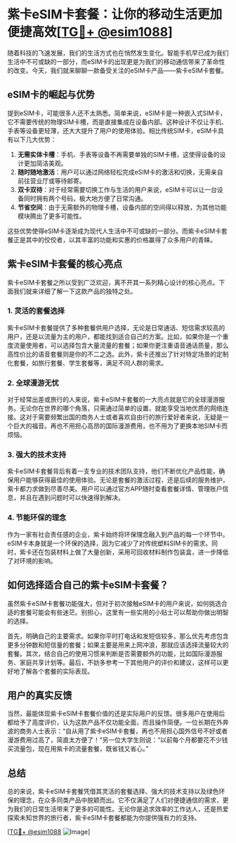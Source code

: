 # 紫卡eSIM卡套餐：让你的移动生活更加便捷高效[[TG💪+ @esim1088](https://t.me/s/esim1088)]

随着科技的飞速发展，我们的生活方式也在悄然发生变化。智能手机早已成为我们生活中不可或缺的一部分，而eSIM卡的出现更是为我们的移动通信带来了革命性的改变。今天，我们就来聊聊一款备受关注的eSIM卡产品——紫卡eSIM卡套餐。

## eSIM卡的崛起与优势

提到eSIM卡，可能很多人还不太熟悉。简单来说，eSIM卡是一种嵌入式SIM卡，它不需要传统的物理SIM卡槽，而是直接集成在设备内部。这种设计不仅让手机、手表等设备更轻薄，还大大提升了用户的使用体验。相比传统SIM卡，eSIM卡具有以下几大优势：

1. **无需实体卡槽**：手机、手表等设备不再需要单独的SIM卡槽，这使得设备的设计更加简洁美观。
2. **随时随地激活**：用户可以通过网络轻松完成eSIM卡的激活和切换，无需亲自前往营业厅或等待邮寄。
3. **双卡双待**：对于经常需要切换工作与生活的用户来说，eSIM卡可以让一台设备同时拥有两个号码，极大地方便了日常沟通。
4. **节省空间**：由于无需额外的物理卡槽，设备内部的空间得以释放，为其他功能模块腾出了更多可能性。

这些优势使得eSIM卡逐渐成为现代人生活中不可或缺的一部分。而紫卡eSIM卡套餐正是其中的佼佼者，以其丰富的功能和实惠的价格赢得了众多用户的青睐。

## 紫卡eSIM卡套餐的核心亮点

紫卡eSIM卡套餐之所以受到广泛欢迎，离不开其一系列精心设计的核心亮点。下面我们就来详细了解一下这款产品的独特之处。

### 1. **灵活的套餐选择**

紫卡eSIM卡套餐提供了多种套餐供用户选择，无论是日常通话、短信需求较高的用户，还是以流量为主的用户，都能找到适合自己的方案。比如，如果你是一个重度流量使用者，可以选择包含大量流量的套餐；如果你更注重语音通话质量，那么高性价比的语音套餐则是你的不二之选。此外，紫卡还推出了针对特定场景的定制化套餐，如旅行套餐、学生套餐等，满足不同人群的需求。

### 2. **全球漫游无忧**

对于经常出差或旅行的人来说，紫卡eSIM卡套餐的一大亮点就是它的全球漫游服务。无论你在世界的哪个角落，只需通过简单的设置，就能享受当地优质的网络连接。这对于需要频繁出国的商务人士或者喜欢自由行的旅行爱好者来说，无疑是一个巨大的福音。再也不用担心高昂的国际漫游费用，也不用为了更换本地SIM卡而烦恼。

### 3. **强大的技术支持**

紫卡eSIM卡套餐背后有着一支专业的技术团队支持，他们不断优化产品性能，确保用户能够获得最佳的使用体验。无论是套餐的激活过程，还是后续的服务维护，紫卡都力求做到尽善尽美。用户可以通过官方APP随时查看套餐详情、管理账户信息，并且在遇到问题时可以快速得到解决。

### 4. **节能环保的理念**

作为一家有社会责任感的企业，紫卡始终将环保理念融入到产品的每一个环节中。eSIM卡本身就是一个环保的选择，因为它减少了对传统塑料SIM卡的需求。同时，紫卡还在包装材料上做了大量创新，采用可回收材料制作包装盒，进一步降低了对环境的影响。

## 如何选择适合自己的紫卡eSIM卡套餐？

虽然紫卡eSIM卡套餐功能强大，但对于初次接触eSIM卡的用户来说，如何挑选合适的套餐可能会有些迷茫。别担心，这里有一些实用的小贴士可以帮助你做出明智的选择。

首先，明确自己的主要需求。如果你平时打电话和发短信较多，那么优先考虑包含更多分钟数和短信量的套餐；如果主要是用来上网冲浪，那就应该选择流量较大的套餐。其次，结合自己的使用习惯来判断是否需要额外的功能，比如国际漫游服务、家庭共享计划等。最后，不妨多参考一下其他用户的评价和建议，这样可以更好地了解各个套餐的实际表现。

## 用户的真实反馈

当然，最能体现紫卡eSIM卡套餐价值的还是实际用户的反馈。很多用户在使用后都给予了高度评价，认为这款产品不仅功能全面，而且操作简便。一位长期在外奔波的商务人士表示：“自从用了紫卡eSIM卡套餐，再也不用担心国外信号不好或者漫游费用过高了，简直太方便了！”另一位大学生则说：“以前每个月都要花不少钱买流量包，现在用紫卡的流量套餐，既省钱又省心。”

## 总结

总的来说，紫卡eSIM卡套餐凭借其灵活的套餐选择、强大的技术支持以及绿色环保的理念，在众多同类产品中脱颖而出。它不仅满足了人们对便捷通信的需求，更为我们的日常生活带来了更多的可能性。无论你是追求效率的工作达人，还是热爱探索未知世界的旅行者，紫卡eSIM卡套餐都能为你提供强有力的支持。

[[TG💪+ @esim1088](https://t.me/s/esim1088) ![Image](https://i.postimg.cc/4NQfJmqS/Snipaste-2025-05-13-00-14-12.png)]